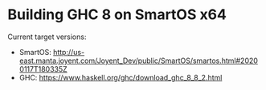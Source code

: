 # Building GHC 8 on SmartOS x64

Current target versions:

* SmartOS: 
    http://us-east.manta.joyent.com/Joyent_Dev/public/SmartOS/smartos.html#20200117T180335Z
* GHC: 
    https://www.haskell.org/ghc/download_ghc_8_8_2.html

